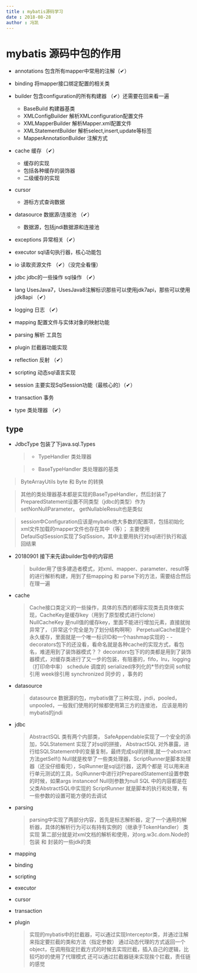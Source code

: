 ```yaml
---
title : mybatis源码学习
date : 2018-08-28
author : 冯凯
---
```


# mybatis 源码中包的作用

- annotations 包含所有mapper中常用的注解（✔）

- binding 将mapper接口绑定配置的相关类

- builder 包含configuration的所有构建器 （✔）还需要在回来看一遍
    - BaseBuild 构建器基类
    - XMLConfigBuilder 解析XMLconfiguration配置文件
    - XMLMapperBuilder 解析Mapper.xml配置文件
    - XMLStatementBuilder 解析select,insert,update等标签
    - MapperAnnotationBuilder 注解方式

- cache 缓存 （✔）
    - 缓存的实现
    - 包括各种缓存的装饰器
    - 二级缓存的实现

- cursor
    - 游标方式查询数据
    
- datasource 数据源/连接池 （✔）
    - 数据源，包括jndi数据源和连接池
    
- exceptions 异常相关（✔）
    
- executor sql语句执行器，核心功能包
    
- io 读取资源文件 （✔）（没完全看懂）
        
- jdbc jdbc的一些操作 sql操作 （✔）

- lang UsesJava7，UsesJava8注解标识那些可以使用jdk7api，那些可以使用jdk8api （✔）

- logging 日志 （✔）

- mapping 配置文件与实体对象的映射功能

- parsing 解析 工具包    

- plugin 拦截器功能实现

- reflection 反射 （✔）

- scripting 动态sql语言实现

- session 主要实现SqlSession功能（最核心的）（✔）

- transaction 事务

- type 类处理器 （✔）

## type 

- JdbcType 包装了下java.sql.Types
    
  >  - TypeHandler  类处理器 
    
  >  - BaseTypeHandler 类处理器的基类

> ByteArrayUtils byte 和 Byte 的转换

> 其他的类处理器基本都是实现的BaseTypeHandler，然后封装了PreparedStatement设置不同类型（jdbc的类型）作为setNonNullParameter。
> getNullableResult也是类似

> session中Configuration应该是mybatis绝大多数的配置项，包括初始化xml文件加载的mapper文件也存在其中（等）；
> 主要使用DefaulSqlSession实现了SqlSssion，其中主要用执行对sql进行执行和返回结果

- 20180901 接下来先读builder包中的内容把
    
    > builder用了很多建造者模式，对xml、mapper、parameter、result等的进行解析构建，用到了些mapping 和 parse下的方法，需要结合然后在理一遍

- cache

    > Cache接口类定义的一些操作，具体的东西的都得实现类去具体做实现，CacheKey是缓存key（用到了原型模式进行clone）
    > NullCacheKey 是null值的缓存key，里面不能进行增加元素，直接就抛异常了，（异常这个完全是为了划分结构啊啊）
    > PerpetualCache就是个永久缓存，里面就是一个唯一标识ID和一个hashmap实现的 - -
    > decorators包下的还没看，看命名就是各种cache的实现方式，看包名，难道用到了装饰器模式？？
    > decorators包下的的类都是用到了装饰器模式，对缓存类进行了又一步的包装，有阻塞的，fifo，lru，logging（打印命中率）
    > schedule 调度的  serialized序列化的*节约空间  soft软引用 week徐引用 synchronized 同步的 ，事务的

- datasource
    
    > datasource 数据源的包，mybatis做了三种实现，jndi，pooled，unpooled，一般我们使用的时候都使用第三方的连接池，
    > 应该是用的mybatis的jndi

- jdbc
    > AbstractSQL 类有两个内部类， SafeAppendable实现了一个安全的添加，SQLStatement 实现了对sql的拼接，
    > AbstractSQL 对外暴露，进行给SQLStatement中的变量复制，最终完成sql的拼接,就一个abstract方法getSelf()
    > Null就是枚举了一些类处理器，ScriptRunner是脚本处理器（还没仔细看完），SqlRunner是sql运行器，这两个都是
    > 可以用来进行单元测试的工具，SqlRunner中进行对PreparedStatement设置参数的时候，如果args instanceof Null则参数为null
    > SQL 中的内容都是在父类AbstractSQL中实现的
    > ScriptRunner 就是脚本的执行和处理，有一些参数的设置可能方便的去调试
    
- parsing

    > parsing中实现了两部分内容，首先是标志解析器，定了一个通用的解析器，具体的解析行为可以有持有实例的（继承于TokenHandler）
    类实现
    > 第二部分就是对xml文档的解析和使用，对org.w3c.dom.Node的包装 和 封装的一些jdk的类
    
- mapping

- binding

- scripting

- executor

- cursor

- transaction

- plugin

    > 实现的mybatis中的拦截器，可以通过实现Interceptor类，并通过注解来指定要拦截的类和方法（指定参数）
    > 通过动态代理的方式返回一个object，在调用指定拦截方式的时候去实现拦截，插入自己的逻辑，比较巧妙的使用了代理模式
    > 还可以通过拦截器链来实现挨个拦截，责任链的感觉